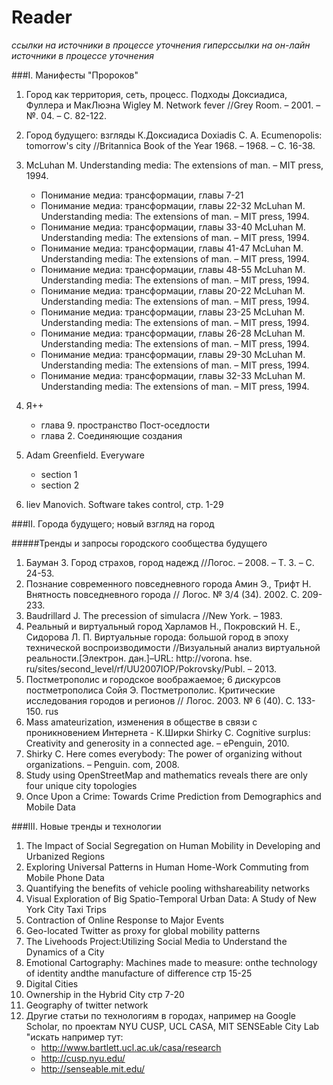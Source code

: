 Reader
====
*ссылки на источники в процессе уточнения*
*гиперссылки на он-лайн источники в процессе уточнения*

###I. Манифесты "Пророков"	

 1. Город как территория, сеть, процесс. Подходы Доксиадиса, Фуллера и МакЛюэна	Wigley M. Network fever //Grey Room. – 2001. – №. 04. – С. 82-122.	
 2. Город будущего: взгляды К.Доксиадиса	Doxiadis C. A. Ecumenopolis: tomorrow's city //Britannica Book of the Year 1968. – 1968. – С. 16-38.
 3. McLuhan M. Understanding media: The extensions of man. – MIT press, 1994.
 	- Понимание медиа: трансформации, главы 7-21		
	- Понимание медиа: трансформации, главы 22-32	McLuhan M. Understanding media: The extensions of man. – MIT press, 1994.	
	- Понимание медиа: трансформации, главы 33-40	McLuhan M. Understanding media: The extensions of man. – MIT press, 1994.	
	- Понимание медиа: трансформации, главы 41-47	McLuhan M. Understanding media: The extensions of man. – MIT press, 1994.	
	- Понимание медиа: трансформации, главы 48-55	McLuhan M. Understanding media: The extensions of man. – MIT press, 1994.	
	- Понимание медиа: трансформации, главы 20-22	McLuhan M. Understanding media: The extensions of man. – MIT press, 1994.	
	- Понимание медиа: трансформации, главы 23-25	McLuhan M. Understanding media: The extensions of man. – MIT press, 1994.	
	- Понимание медиа: трансформации, главы 26-28	McLuhan M. Understanding media: The extensions of man. – MIT press, 1994.	
	- Понимание медиа: трансформации, главы 29-30	McLuhan M. Understanding media: The extensions of man. – MIT press, 1994.	
	- Понимание медиа: трансформации, главы 32-33	McLuhan M. Understanding media: The extensions of man. – MIT press, 1994.	
	
4. Я++
	- глава 9. пространство Пост-оседлости
	- глава 2. Соединяющие создания
5. Adam Greenfield. Everyware
	- section 1	
	- section 2
6. liev Manovich. Software takes control, cтр. 1-29	


###II. Города будущего; новый взгляд на город	

#####Тренды и запросы городского сообщества будущего	
1. Бауман З. Город страхов, город надежд //Логос. – 2008. – Т. 3. – С. 24-53.
2. Познание современного повседневного города	Амин Э., Трифт Н. Внятность повседневного города // Логос. № 3/4 (34). 2002. С. 209-233.	
3. Baudrillard J. The precession of simulacra //New York. – 1983.	
4. Реальный и виртуальный город	Харламов Н., Покровский Н. Е., Сидорова Л. П. Виртуальные города: большой город в эпоху технической воспроизводимости //Визуальный анализ виртуальной реальности.[Электрон. дан.]–URL: http://vorona. hse. ru/sites/second_level/rf/UU2007IOP/Pokrovsky/Publ. – 2013.	
5. Постметрополис и городское воображаемое; 6 дискурсов постметрополиса	Сойя Э. Постметрополис. Критические исследования городов и регионов // Логос. 2003. № 6 (40). С. 133-150.	rus
6. Mass amateurization, изменения в обществе в связи с проникновением Интернета - К.Ширки	Shirky C. Cognitive surplus: Creativity and generosity in a connected age. – ePenguin, 2010.	
7. Shirky C. Here comes everybody: The power of organizing without organizations. – Penguin. com, 2008.	
8. Study using OpenStreetMap and mathematics reveals there are only four unique city topologies	
9. Once Upon a Crime: Towards Crime Prediction from Demographics and Mobile Data	
					

###III. Новые тренды и технологии
1. The Impact of Social Segregation on Human Mobility in Developing and Urbanized Regions	
2. Exploring Universal Patterns in Human Home-Work Commuting from Mobile Phone Data	
3. Quantifying the benefits of vehicle pooling withshareability networks	
4. Visual Exploration of Big Spatio-Temporal Urban Data: A Study of New York City Taxi Trips	
5. Contraction of Online Response to Major Events	
6. Geo-located Twitter as proxy for global mobility patterns	
7. The Livehoods Project:Utilizing Social Media to Understand the Dynamics of a City	
8. Emotional Cartography: Machines made to measure: onthe technology of identity andthe manufacture of difference	стр 15-25
9. Digital Cities	
10. Ownership in the Hybrid City	стр 7-20
11. Geography of twitter network 
12. Другие статьи по технологиям в городах, например на Google Scholar, по проектам NYU CUSP, UCL CASA, MIT SENSEable City Lab	"искать например тут:
	- http://www.bartlett.ucl.ac.uk/casa/research
	- http://cusp.nyu.edu/
	- http://senseable.mit.edu/
